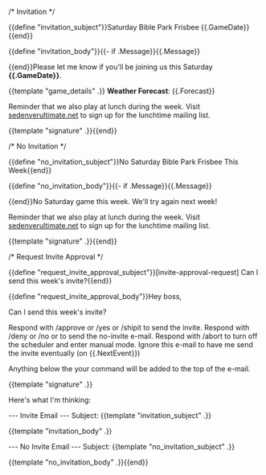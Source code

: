 /* Invitation */

{{define "invitation_subject"}}Saturday Bible Park Frisbee {{.GameDate}}{{end}}

{{define "invitation_body"}}{{- if .Message}}{{.Message}}

{{end}}Please let me know if you'll be joining us this Saturday **{{.GameDate}}**.

{{template "game_details" .}}
**Weather Forecast**: {{.Forecast}}

Reminder that we also play at lunch during the week. Visit [sedenverultimate.net](https://www.sedenverultimate.net) to sign up for the lunchtime mailing list.

{{template "signature" .}}{{end}}


/* No Invitation */

{{define "no_invitation_subject"}}No Saturday Bible Park Frisbee This Week{{end}}

{{define "no_invitation_body"}}{{- if .Message}}{{.Message}}

{{end}}No Saturday game this week.  We'll try again next week!

Reminder that we also play at lunch during the week. Visit [sedenverultimate.net](https://www.sedenverultimate.net) to sign up for the lunchtime mailing list.

{{template "signature" .}}{{end}}

/* Request Invite Approval */

{{define "request_invite_approval_subject"}}[invite-approval-request] Can I send this week's invite?{{end}}

{{define "request_invite_approval_body"}}Hey boss,

Can I send this week's invite?

Respond with /approve or /yes or /shipit to send the invite.
Respond with /deny or /no or to send the no-invite e-mail.
Respond with /abort to turn off the scheduler and enter manual mode.
Ignore this e-mail to have me send the invite eventually (on {{.NextEvent}})

Anything below the your command will be added to the top of the e-mail.

{{template "signature" .}}

Here's what I'm thinking:

--- Invite Email ---
Subject: {{template "invitation_subject" .}}

{{template "invitation_body" .}}

--- No Invite Email ---
Subject: {{template "no_invitation_subject" .}}

{{template "no_invitation_body" .}}{{end}}